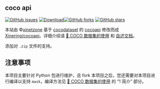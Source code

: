 ## coco api

[![GitHub issues](https://img.shields.io/github/issues/Xinering/cocoapi)](https://github.com/Xinering/cocoapi/issues) [![Download](https://img.shields.io/badge/downloads-master-green.svg)](https://github.com/Xinering/cocoapi/releases)[![GitHub forks](https://img.shields.io/github/forks/Xinering/cocoapi.svg)](https://github.com/Xinering/cocoapi/network) [![GitHub stars](https://img.shields.io/github/stars/Xinering/cocoapi.svg)](https://github.com/Xinering/cocoapi/stargazers)

本站由 &copy;<a href="https://xinetzone.github.io/" target="_blank">xinetzone</a> 基于 <a href="http://cocodataset.org/" target="_blank">cocodataset</a> 的 <a href="https://github.com/cocodataset/cocoapi" target="_blank">cocoapi</a> 修改而成 [Xinering/cocoapi](https://github.com/Xinering/cocoapi)。详细介绍请 [:book: COCO 数据集的使用](https://www.cnblogs.com/q735613050/p/8969452.html) 和 [自述文档](README.txt)。

添加对 `.zip` 文件的支持。

## 注意事项

本项目主要针对 Python 包进行维护，且 fork 本项目之后，您还需要对本项目进行编译以支持 `mask`，编译方法见 [:book: COCO 数据集的使用](https://www.cnblogs.com/q735613050/p/8969452.html) 的 “1 简介” 部分。

